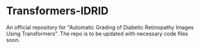 # Transformers-IDRID
An official repository for "Automatic Grading of Diabetic Retinopathy Images Using Transformers". The repo is to be updated with necessary code files soon.
